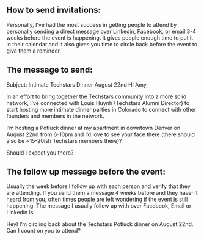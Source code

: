 ## How to send invitations:
Personally, I’ve had the most success in getting people to attend by personally sending a direct message over Linkedin, Facebook, or email 3-4 weeks before the event is happening. It gives people enough time to put it in their calendar and it also gives you time to circle back before the event to give them a reminder. 

## The message to send:
Subject: Intimate Techstars Dinner August 22nd
Hi Amy, 

In an effort to bring together the Techstars community into a more solid network, I’ve connected with Louis Huynh (Techstars Alumni Director) to start hosting more intimate dinner parties in Colorado to connect with other founders and members in the network. 

I’m hosting a Potluck dinner at my apartment in downtown Denver on August 22nd from 6-10pm and I’d love to see your face there (there should also be ~15-20ish Techstars members there)?

Should I expect you there?


## The follow up message before the event:
Usually the week before I follow up with each person and verify that they are attending. If you send them a message 4 weeks before and they haven’t heard from you, often times people are left wondering if the event is still happening. The message I usually follow up with over Facebook, Email or Linkedin is:

Hey! I’m circling back about the Techstars Potluck dinner on August 22nd. Can I count on you to attend?
